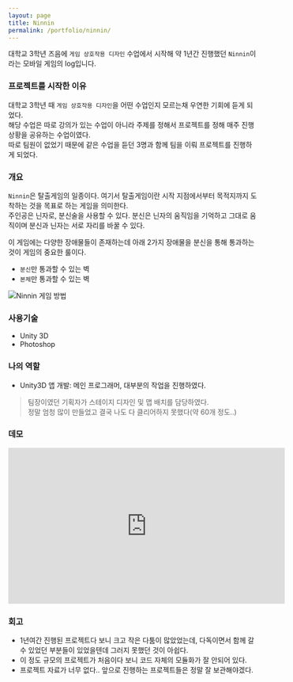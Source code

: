```yaml
---
layout: page
title: Ninnin
permalink: /portfolio/ninnin/
---
```

대학교 3학년 즈음에 `게임 상호작용 디자인` 수업에서 시작해 약 1년간 진행했던 `Ninnin`이라는 모바일 게임의 log입니다.

### 프로젝트를 시작한 이유

대학교 3학년 때 `게임 상호작용 디자인`을 어떤 수업인지 모르는채 우연한 기회에 듣게 되었다.    
해당 수업은 따로 강의가 있는 수업이 아니라 주제를 정해서 프로젝트를 정해 매주 진행상황을 공유하는 수업이였다.  
따로 팀원이 없었기 때문에 같은 수업을 듣던 3명과 함께 팀을 이뤄 프로젝트를 진행하게 되었다.

### 개요

`Ninnin`은 탈출게임의 일종이다. 여기서 탈출게임이란 시작 지점에서부터 목적지까지 도착하는 것을 목표로 하는 게임을 의미한다.  
주인공은 닌자로, 분신술을 사용할 수 있다. 분신은 닌자의 움직임을 기억하고 그대로 움직이며 분신과 닌자는 서로 자리를 바꿀 수 있다.  

이 게임에는 다양한 장애물들이 존재하는데 아래 2가지 장애물을 분신을 통해 통과하는 것이 게임의 중요한 룰이다.

* `분신`만 통과할 수 있는 벽
* `본체`만 통과할 수 있는 벽

![Ninnin 게임 방법]({{site.url}}/images/note/ninnin_howtoplay.png)

### 사용기술

* Unity 3D
* Photoshop

### 나의 역할

* Unity3D 앱 개발: 메인 프로그래머, 대부분의 작업을 진행하였다.

> 팀장이였던 기획자가 스테이지 디자인 및 맵 배치를 담당하였다.  
정말 엄청 많이 만들었고 결국 나도 다 클리어하지 못했다(약 60개 정도..)

### 데모

<iframe width="560" height="315" src="https://www.youtube.com/embed/UQ6YGdh4iTU" frameborder="0" allowfullscreen></iframe>

### 회고

* 1년여간 진행된 프로젝트다 보니 크고 작은 다툼이 많았었는데, 다독이면서 함께 갈 수 있었던 부분들이 있었을텐데 그러지 못했던 것이 아쉽다.
* 이 정도 규모의 프로젝트가 처음이다 보니 코드 자체의 모듈화가 잘 안되어 있다.
* 프로젝트 자료가 너무 없다.. 앞으로 진행하는 프로젝트들은 정말 잘 보관해야겠다.

